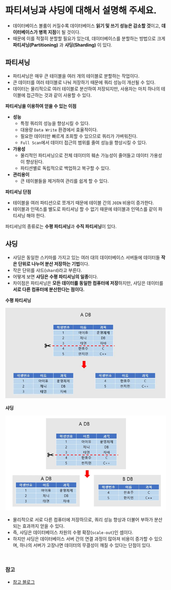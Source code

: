 # 파티셔닝과 샤딩에 대해서 설명해 주세요.

- 데이터베이스 볼륨이 커질수록 데이터베이스 **읽기 및 쓰기 성능은 감소할 것**이고, **데이터베이스가 병목 지점**이 될 것이다.
- 때문에 이를 적절히 분할할 필요가 있는데, 데이터베이스를 분할하는 방법으로 크게 **파티셔닝(Partitioning)** 과 **샤딩(Sharding)** 이 있다.

## 파티셔닝

- 파티셔닝은 매우 큰 테이블을 여러 개의 테이블로 분할하는 작업이다.
- 큰 데이터를 여러 테이블로 나눠 저장하기 때문에 쿼리 성능이 개선될 수 있다.
- 데이터는 물리적으로 여러 테이블로 분산하여 저장되지만, 사용자는 마치 하나의 테이블에 접근하는 것과 같이 사용할 수 있다.

**파티셔닝을 이용하여 얻을 수 있는 이점**
- **성능**
  - 특정 쿼리의 성능을 향상시킬 수 있다.
  - 대용량 `Data Write` 환경에서 효율적이다.
  - 필요한 데이터만 빠르게 조회할 수 있으므로 쿼리가 가벼워진다.
  - `Full Scan`에서 데이터 접근의 범위를 줄여 성능을 향상시킬 수 있다.
- **가용성**
  - 물리적인 파티셔닝으로 전체 데이터의 훼손 가능성이 줄어들고 데이터 가용성이 향상된다.
  - 파티션별로 독립적으로 백업하고 복구할 수 있다.
- **관리용이**
  - 큰 테이블들을 제거하여 관리를 쉽게 할 수 있다.

**파티셔닝 단점**
- 테이블을 여러 파티션으로 쪼개기 때문에 테이블 간의 `JOIN` 비용이 증가한다.
- 테이블과 인덱스를 별도로 파티셔닝 할 수 없기 때문에 테이블과 인덱스를 같이 파티셔닝 해야 한다.

파티셔닝의 종류로는 **수평 파티셔닝**과 **수직 파티셔닝**이 있다.

## 샤딩

- 샤딩은 동일한 스키마를 가지고 있는 여러 대의 데이터베이스 서버들에 데이터들 **작은 단위로 나누어 분산 저장하는 기법**이다.
- 작은 단위를 샤드(`shard`)라고 부른다.
- 어떻게 보면 **샤딩은 수평 파티셔닝의 일종**이다.
- 차이점은 파티셔닝은 **모든 데이터를 동일한 컴퓨터에 저장**하지만, 샤딩은 데이터를 **서로 다른 컴퓨터에 분산한다는 점이다.**

**수평 파티셔닝**

![img_10.png](image/img_10.png)

**샤딩**

![img_11.png](image/img_11.png)

- 물리적으로 서로 다른 컴퓨터에 저장하므로, 쿼리 성능 향상과 더불어 부하가 분산되는 효과까지 얻을 수 있다.
- 즉, 샤딩은 데이터베이스 차원의 수평 확장(`scale-out`)인 셈이다.
- 하지만 샤딩은 데이터베이스 서버 간의 연결 과정이 많아져 비용이 증가할 수 있으며, 하나의 서버가 고장나면 데이터의 무결성이 깨질 수 있다는 단점이 있다.

<br>

### 참고
- [참고 블로그](https://code-lab1.tistory.com/202)
